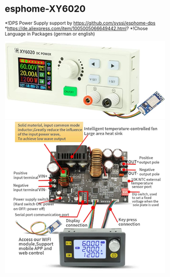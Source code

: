 # esphome-XY6020
*!DPS Power Supply support by https://github.com/syssi/esphome-dps
*https://de.aliexpress.com/item/1005005066649442.html?
*!Chose Language in Packages (german or english)

![entity](picture/1.jpg "entity")
![entity](picture/xy6020_1.png "entity")
